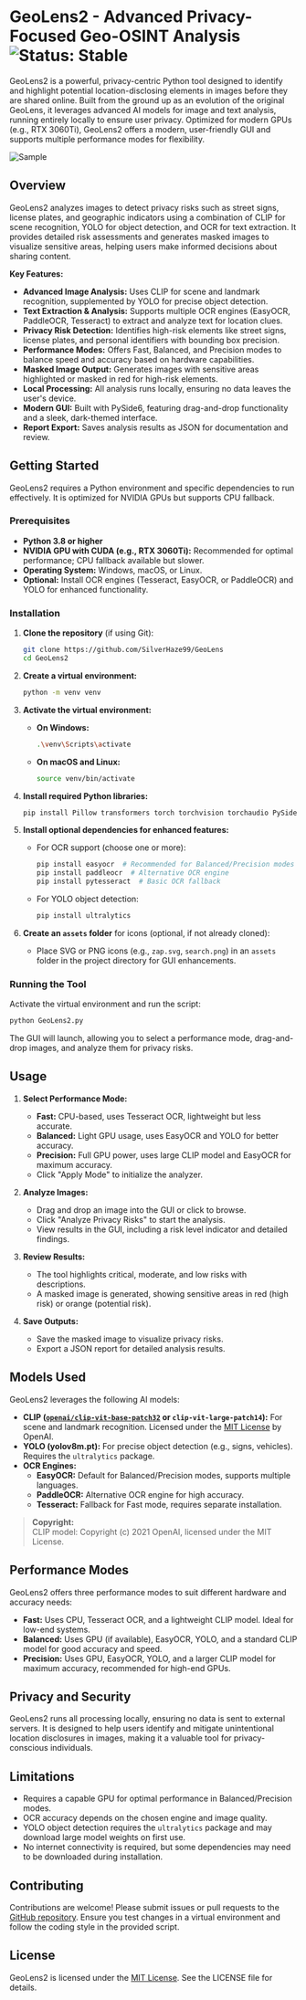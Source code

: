 # GeoLens2 - Advanced Privacy-Focused Geo-OSINT Analysis ![Status: Stable](https://img.shields.io/badge/Status-Stable-green.svg)

GeoLens2 is a powerful, privacy-centric Python tool designed to identify and highlight potential location-disclosing elements in images before they are shared online. Built from the ground up as an evolution of the original GeoLens, it leverages advanced AI models for image and text analysis, running entirely locally to ensure user privacy. Optimized for modern GPUs (e.g., RTX 3060Ti), GeoLens2 offers a modern, user-friendly GUI and supports multiple performance modes for flexibility.

![Sample](/Sample.png)

## Overview

GeoLens2 analyzes images to detect privacy risks such as street signs, license plates, and geographic indicators using a combination of CLIP for scene recognition, YOLO for object detection, and OCR for text extraction. It provides detailed risk assessments and generates masked images to visualize sensitive areas, helping users make informed decisions about sharing content.

**Key Features:**

- **Advanced Image Analysis:** Uses CLIP for scene and landmark recognition, supplemented by YOLO for precise object detection.
- **Text Extraction & Analysis:** Supports multiple OCR engines (EasyOCR, PaddleOCR, Tesseract) to extract and analyze text for location clues.
- **Privacy Risk Detection:** Identifies high-risk elements like street signs, license plates, and personal identifiers with bounding box precision.
- **Performance Modes:** Offers Fast, Balanced, and Precision modes to balance speed and accuracy based on hardware capabilities.
- **Masked Image Output:** Generates images with sensitive areas highlighted or masked in red for high-risk elements.
- **Local Processing:** All analysis runs locally, ensuring no data leaves the user's device.
- **Modern GUI:** Built with PySide6, featuring drag-and-drop functionality and a sleek, dark-themed interface.
- **Report Export:** Saves analysis results as JSON for documentation and review.

## Getting Started

GeoLens2 requires a Python environment and specific dependencies to run effectively. It is optimized for NVIDIA GPUs but supports CPU fallback.

### Prerequisites

- **Python 3.8 or higher**
- **NVIDIA GPU with CUDA (e.g., RTX 3060Ti):** Recommended for optimal performance; CPU fallback available but slower.
- **Operating System:** Windows, macOS, or Linux.
- **Optional:** Install OCR engines (Tesseract, EasyOCR, or PaddleOCR) and YOLO for enhanced functionality.

### Installation

1. **Clone the repository** (if using Git):
    ```bash
    git clone https://github.com/SilverHaze99/GeoLens
    cd GeoLens2
    ```

2. **Create a virtual environment:**
    ```bash
    python -m venv venv
    ```

3. **Activate the virtual environment:**
    - **On Windows:**
        ```bash
        .\venv\Scripts\activate
        ```
    - **On macOS and Linux:**
        ```bash
        source venv/bin/activate
        ```

4. **Install required Python libraries:**
    ```bash
    pip install Pillow transformers torch torchvision torchaudio PySide6 opencv-python numpy
    ```

5. **Install optional dependencies for enhanced features:**
    - For OCR support (choose one or more):
        ```bash
        pip install easyocr  # Recommended for Balanced/Precision modes
        pip install paddleocr  # Alternative OCR engine
        pip install pytesseract  # Basic OCR fallback
        ```
    - For YOLO object detection:
        ```bash
        pip install ultralytics
        ```

6. **Create an `assets` folder** for icons (optional, if not already cloned):
    - Place SVG or PNG icons (e.g., `zap.svg`, `search.png`) in an `assets` folder in the project directory for GUI enhancements.

### Running the Tool

Activate the virtual environment and run the script:

```bash
python GeoLens2.py
```

The GUI will launch, allowing you to select a performance mode, drag-and-drop images, and analyze them for privacy risks.

## Usage

1. **Select Performance Mode:**
   - **Fast:** CPU-based, uses Tesseract OCR, lightweight but less accurate.
   - **Balanced:** Light GPU usage, uses EasyOCR and YOLO for better accuracy.
   - **Precision:** Full GPU power, uses large CLIP model and EasyOCR for maximum accuracy.
   - Click "Apply Mode" to initialize the analyzer.

2. **Analyze Images:**
   - Drag and drop an image into the GUI or click to browse.
   - Click "Analyze Privacy Risks" to start the analysis.
   - View results in the GUI, including a risk level indicator and detailed findings.

3. **Review Results:**
   - The tool highlights critical, moderate, and low risks with descriptions.
   - A masked image is generated, showing sensitive areas in red (high risk) or orange (potential risk).

4. **Save Outputs:**
   - Save the masked image to visualize privacy risks.
   - Export a JSON report for detailed analysis results.

## Models Used

GeoLens2 leverages the following AI models:

- **CLIP ([`openai/clip-vit-base-patch32`](https://huggingface.co/openai/clip-vit-base-patch32) or `clip-vit-large-patch14`):** For scene and landmark recognition. Licensed under the [MIT License](https://github.com/openai/CLIP/blob/main/LICENSE) by OpenAI.
- **YOLO (yolov8m.pt):** For precise object detection (e.g., signs, vehicles). Requires the `ultralytics` package.
- **OCR Engines:**
  - **EasyOCR:** Default for Balanced/Precision modes, supports multiple languages.
  - **PaddleOCR:** Alternative OCR engine for high accuracy.
  - **Tesseract:** Fallback for Fast mode, requires separate installation.

> **Copyright:**  
> CLIP model: Copyright (c) 2021 OpenAI, licensed under the MIT License.

## Performance Modes

GeoLens2 offers three performance modes to suit different hardware and accuracy needs:

- **Fast:** Uses CPU, Tesseract OCR, and a lightweight CLIP model. Ideal for low-end systems.
- **Balanced:** Uses GPU (if available), EasyOCR, YOLO, and a standard CLIP model for good accuracy and speed.
- **Precision:** Uses GPU, EasyOCR, YOLO, and a larger CLIP model for maximum accuracy, recommended for high-end GPUs.

## Privacy and Security

GeoLens2 runs all processing locally, ensuring no data is sent to external servers. It is designed to help users identify and mitigate unintentional location disclosures in images, making it a valuable tool for privacy-conscious individuals.

## Limitations

- Requires a capable GPU for optimal performance in Balanced/Precision modes.
- OCR accuracy depends on the chosen engine and image quality.
- YOLO object detection requires the `ultralytics` package and may download large model weights on first use.
- No internet connectivity is required, but some dependencies may need to be downloaded during installation.

## Contributing

Contributions are welcome! Please submit issues or pull requests to the [GitHub repository](https://github.com/SilverHaze99/GeoLens). Ensure you test changes in a virtual environment and follow the coding style in the provided script.

## License

GeoLens2 is licensed under the [MIT License](LICENSE). See the LICENSE file for details.
